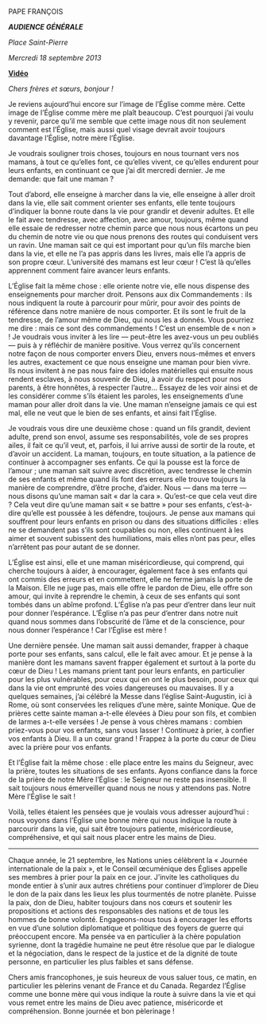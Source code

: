 PAPE FRANÇOIS

***AUDIENCE GÉNÉRALE***

*Place Saint-Pierre*

*Mercredi 18 septembre 2013*

**[Vidéo](http://player.rv.va/vaticanplayer.asp?language=it&tic=VA_P54PHBNS)**

*Chers frères et sœurs, bonjour !*

Je reviens aujourd’hui encore sur l’image de l’Église comme mère. Cette image de l’Église comme mère me plaît beaucoup. C’est pourquoi j’ai voulu y revenir, parce qu’il me semble que cette image nous dit non seulement comment est l’Église, mais aussi quel visage devrait avoir toujours davantage l’Église, notre mère l’Église.

Je voudrais souligner trois choses, toujours en nous tournant vers nos mamans, à tout ce qu’elles font, ce qu’elles vivent, ce qu’elles endurent pour leurs enfants, en continuant ce que j’ai dit mercredi dernier. Je me demande: que fait une maman ?

Tout d’abord, elle enseigne à marcher dans la vie, elle enseigne à aller droit dans la vie, elle sait comment orienter ses enfants, elle tente toujours d’indiquer la bonne route dans la vie pour grandir et devenir adultes. Et elle le fait avec tendresse, avec affection, avec amour, toujours, même quand elle essaie de redresser notre chemin parce que nous nous écartons un peu du chemin de notre vie ou que nous prenons des routes qui conduisent vers un ravin. Une maman sait ce qui est important pour qu’un fils marche bien dans la vie, et elle ne l’a pas appris dans les livres, mais elle l’a appris de son propre cœur. L’université des mamans est leur cœur ! C’est là qu’elles apprennent comment faire avancer leurs enfants.

L’Église fait la même chose : elle oriente notre vie, elle nous dispense des enseignements pour marcher droit. Pensons aux dix Commandements : ils nous indiquent la route à parcourir pour mûrir, pour avoir des points de référence dans notre manière de nous comporter. Et ils sont le fruit de la tendresse, de l’amour même de Dieu, qui nous les a donnés. Vous pourriez me dire : mais ce sont des commandements ! C’est un ensemble de « non » ! Je voudrais vous inviter à les lire — peut-être les avez-vous un peu oubliés — puis à y réfléchir de manière positive. Vous verrez qu’ils concernent notre façon de nous comporter envers Dieu, envers nous-mêmes et envers les autres, exactement ce que nous enseigne une maman pour bien vivre. Ils nous invitent à ne pas nous faire des idoles matérielles qui ensuite nous rendent esclaves, à nous souvenir de Dieu, à avoir du respect pour nos parents, à être honnêtes, à respecter l’autre... Essayez de les voir ainsi et de les considérer comme s’ils étaient les paroles, les enseignements d’une maman pour aller droit dans la vie. Une maman n’enseigne jamais ce qui est mal, elle ne veut que le bien de ses enfants, et ainsi fait l’Église.

Je voudrais vous dire une deuxième chose : quand un fils grandit, devient adulte, prend son envol, assume ses responsabilités, vole de ses propres ailes, il fait ce qu’il veut, et, parfois, il lui arrive aussi de sortir de la route, et d’avoir un accident. La maman, toujours, en toute situation, a la patience de continuer à accompagner ses enfants. Ce qui la pousse est la force de l’amour ; une maman sait suivre avec discrétion, avec tendresse le chemin de ses enfants et même quand ils font des erreurs elle trouve toujours la manière de comprendre, d’être proche, d’aider. Nous — dans ma terre — nous disons qu’une maman sait « dar la cara ». Qu’est-ce que cela veut dire ? Cela veut dire qu’une maman sait « se battre » pour ses enfants, c’est-à-dire qu’elle est poussée à les défendre, toujours. Je pense aux mamans qui souffrent pour leurs enfants en prison ou dans des situations difficiles : elles ne se demandent pas s’ils sont coupables ou non, elles continuent à les aimer et souvent subissent des humiliations, mais elles n’ont pas peur, elles n’arrêtent pas pour autant de se donner.

L’Église est ainsi, elle et une maman miséricordieuse, qui comprend, qui cherche toujours à aider, à encourager, également face à ses enfants qui ont commis des erreurs et en commettent, elle ne ferme jamais la porte de la Maison. Elle ne juge pas, mais elle offre le pardon de Dieu, elle offre son amour, qui invite à reprendre le chemin, à ceux de ses enfants qui sont tombés dans un abîme profond. L’Église n’a pas peur d’entrer dans leur nuit pour donner l’espérance. L’Église n’a pas peur d’entrer dans notre nuit quand nous sommes dans l’obscurité de l’âme et de la conscience, pour nous donner l’espérance ! Car l’Église est mère !

Une dernière pensée. Une maman sait aussi demander, frapper à chaque porte pour ses enfants, sans calcul, elle le fait avec amour. Et je pense à la manière dont les mamans savent frapper également et surtout à la porte du cœur de Dieu ! Les mamans prient tant pour leurs enfants, en particulier pour les plus vulnérables, pour ceux qui en ont le plus besoin, pour ceux qui dans la vie ont emprunté des voies dangereuses ou mauvaises. Il y a quelques semaines, j’ai célébré la Messe dans l’église Saint-Augustin, ici à Rome, où sont conservées les reliques d’une mère, sainte Monique. Que de prières cette sainte maman a-t-elle élevées à Dieu pour son fils, et combien de larmes a-t-elle versées ! Je pense à vous chères mamans : combien priez-vous pour vos enfants, sans vous lasser ! Continuez à prier, à confier vos enfants à Dieu. Il a un cœur grand ! Frappez à la porte du cœur de Dieu avec la prière pour vos enfants.

Et l’Église fait la même chose : elle place entre les mains du Seigneur, avec la prière, toutes les situations de ses enfants. Ayons confiance dans la force de la prière de notre Mère l’Église : le Seigneur ne reste pas insensible. Il sait toujours nous émerveiller quand nous ne nous y attendons pas. Notre Mère l’Église le sait !

Voilà, telles étaient les pensées que je voulais vous adresser aujourd’hui : nous voyons dans l’Église une bonne mère qui nous indique la route à parcourir dans la vie, qui sait être toujours patiente, miséricordieuse, compréhensive, et qui sait nous placer entre les mains de Dieu.

* * *

Chaque année, le 21 septembre, les Nations unies célèbrent la « Journée internationale de la paix », et le Conseil œcuménique des Églises appelle ses membres à prier pour la paix en ce jour. J’invite les catholiques du monde entier à s’unir aux autres chrétiens pour continuer d’implorer de Dieu le don de la paix dans les lieux les plus tourmentés de notre planète. Puisse la paix, don de Dieu, habiter toujours dans nos cœurs et soutenir les propositions et actions des responsables des nations et de tous les hommes de bonne volonté. Engageons-nous tous à encourager les efforts en vue d’une solution diplomatique et politique des foyers de guerre qui préoccupent encore. Ma pensée va en particulier à la chère population syrienne, dont la tragédie humaine ne peut être résolue que par le dialogue et la négociation, dans le respect de la justice et de la dignité de toute personne, en particulier les plus faibles et sans défense.

Chers amis francophones, je suis heureux de vous saluer tous, ce matin, en particulier les pèlerins venant de France et du Canada. Regardez l’Église comme une bonne mère qui vous indique la route à suivre dans la vie et qui vous remet entre les mains de Dieu avec patience, miséricorde et compréhension. Bonne journée et bon pèlerinage !